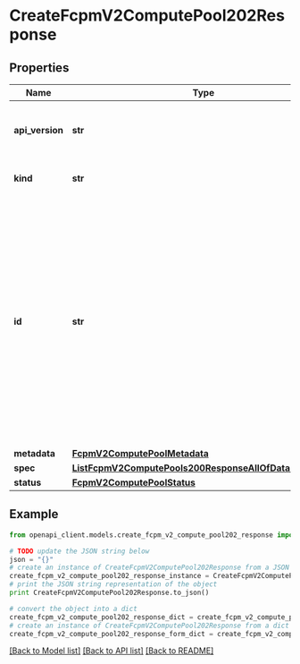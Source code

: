 # CreateFcpmV2ComputePool202Response


## Properties
Name | Type | Description | Notes
------------ | ------------- | ------------- | -------------
**api_version** | **str** | APIVersion defines the schema version of this representation of a resource. | [optional] [readonly] 
**kind** | **str** | Kind defines the object this REST resource represents. | [optional] [readonly] 
**id** | **str** | ID is the \&quot;natural identifier\&quot; for an object within its scope/namespace; it is normally unique across time but not space. That is, you can assume that the ID will not be reclaimed and reused after an object is deleted (\&quot;time\&quot;); however, it may collide with IDs for other object &#x60;kinds&#x60; or objects of the same &#x60;kind&#x60; within a different scope/namespace (\&quot;space\&quot;). | [optional] [readonly] 
**metadata** | [**FcpmV2ComputePoolMetadata**](FcpmV2ComputePoolMetadata.md) |  | [optional] 
**spec** | [**ListFcpmV2ComputePools200ResponseAllOfDataInnerSpec**](ListFcpmV2ComputePools200ResponseAllOfDataInnerSpec.md) |  | 
**status** | [**FcpmV2ComputePoolStatus**](FcpmV2ComputePoolStatus.md) |  | 

## Example

```python
from openapi_client.models.create_fcpm_v2_compute_pool202_response import CreateFcpmV2ComputePool202Response

# TODO update the JSON string below
json = "{}"
# create an instance of CreateFcpmV2ComputePool202Response from a JSON string
create_fcpm_v2_compute_pool202_response_instance = CreateFcpmV2ComputePool202Response.from_json(json)
# print the JSON string representation of the object
print CreateFcpmV2ComputePool202Response.to_json()

# convert the object into a dict
create_fcpm_v2_compute_pool202_response_dict = create_fcpm_v2_compute_pool202_response_instance.to_dict()
# create an instance of CreateFcpmV2ComputePool202Response from a dict
create_fcpm_v2_compute_pool202_response_form_dict = create_fcpm_v2_compute_pool202_response.from_dict(create_fcpm_v2_compute_pool202_response_dict)
```
[[Back to Model list]](../ccloud/README.md#documentation-for-models) [[Back to API list]](../ccloud/README.md#documentation-for-api-endpoints) [[Back to README]](../ccloud/README.md)


